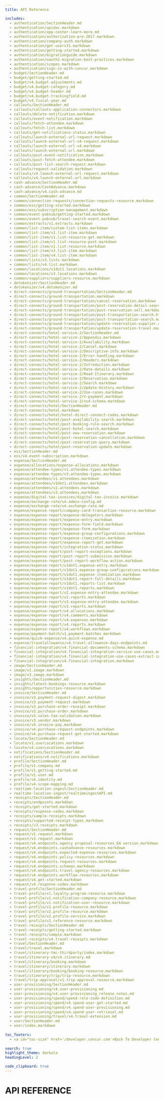 ```yaml
---
title: API Reference

includes:
  - authentication/SectionHeader.md
  - authentication/apidoc.markdown
  - authentication/app-center-learn-more.md
  - authentication/authorization-pre-2017.markdown
  - authentication/company-auth.markdown
  - authentication/get-users31.markdown
  - authentication/getting-started.markdown
  - authentication/migrationguide.markdown
  - authentication/oauth2-migration-best-practices.markdown
  - authentication/scopes.markdown
  - authentication/sign-in-with-concur.markdown
  - budget/SectionHeader.md
  - budget/getting-started.md
  - budget/v4.budget-adjustments.md
  - budget/v4.budget-category.md
  - budget/v4.budget-header.md
  - budget/v4.budget-trackingfield.md
  - budget/v4.fiscal-year.md
  - callouts/SectionHeader.md
  - callouts/callouts-application-connectors.markdown
  - callouts/delete-notification.markdown
  - callouts/event-notification.markdown
  - callouts/fetch-attendee.markdown
  - callouts/fetch-list.markdown
  - callouts/get-notifications-status.markdown
  - callouts/launch-external-url-request.markdown
  - callouts/launch-external-url-v4-request.markdown
  - callouts/launch-external-url-v4.markdown
  - callouts/launch-external-url.markdown
  - callouts/post-event-notification.markdown
  - callouts/post-fetch-attendee.markdown
  - callouts/post-list-search-request.markdown
  - callouts/request-validation.markdown
  - callouts/v4.launch-external-url-request.markdown
  - callouts/v4.launch-external-url.markdown
  - cash-advance/SectionHeader.md
  - cash-advance/CashAdvance.markdown
  - cash-advance/v4.cash-advance.md
  - common/SectionHeader.md
  - common/connection-requests/connection-requests-resource.markdown
  - common/ess/getting-started.markdown
  - common/ess/subscription-management.markdown
  - common/event-pubsub/getting-started.markdown
  - common/event-pubsub/travel-search-event.markdown
  - common/extracts/v1.extracts.markdown
  - common/list-item/custom-list-items.markdown
  - common/list-item/v1.list-item.markdown
  - common/list-item/v1.list-resource-get.markdown
  - common/list-item/v1.list-resource-post.markdown
  - common/list-item/v1.list-resource.markdown
  - common/list-item/v3.list-item.markdown
  - common/list-item/v4.list-item.markdown
  - common/lists/v3.lists.markdown
  - common/lists/v4.list.markdown
  - common/locations/v1dot1.locations.markdown
  - common/locations/v3.locations.markdown
  - common/suppliers/suppliers-resource.markdown
  - detokenizer/SectionHeader.md
  - detokenizer/v4.detokenizer.md
  - direct-connects/ground-transportation/SectionHeader.md
  - direct-connects/ground-transportation.markdown
  - direct-connects/ground-transportation/cancel-reservation.markdown
  - direct-connects/ground-transportation/post-reservation-detail-search.markdown
  - direct-connects/ground-transportation/post-reservation-sell.markdown
  - direct-connects/ground-transportation/post-transportation-search.html.md
  - direct-connects/ground-transportation/post-transportation-search.markdown
  - direct-connects/ground-transportation/update-reservation-supplier.markdown
  - direct-connects/ground-transportation/update-reservation-travel.markdown
  - direct-connects/hotel-service-2/SectionHeader.md
  - direct-connects/hotel-service-2/Appendix.markdown
  - direct-connects/hotel-service-2/Availability.markdown
  - direct-connects/hotel-service-2/Cancel.markdown
  - direct-connects/hotel-service-2/Descriptive-info.markdown
  - direct-connects/hotel-service-2/Error-handling.markdown
  - direct-connects/hotel-service-2/Headers.markdown
  - direct-connects/hotel-service-2/Introduction.markdown
  - direct-connects/hotel-service-2/Rate-details.markdown
  - direct-connects/hotel-service-2/Read-Itinerary.markdown
  - direct-connects/hotel-service-2/Reservation.markdown
  - direct-connects/hotel-service-2/Search.markdown
  - direct-connects/hotel-service-2/Update-History.markdown
  - direct-connects/hotel-service-2/Use-cases.markdown
  - direct-connects/hotel-service-2/V-payment.markdown
  - direct-connects/hotel-service-2/xsd-schema.markdown
  - direct-connects/hotel/SectionHeader.md
  - direct-connects/hotel.markdown
  - direct-connects/hotel/hotel-direct-connect-codes.markdown
  - direct-connects/hotel/post-availability-search.markdown
  - direct-connects/hotel/post-booking-rule-search.markdown
  - direct-connects/hotel/post-hotel-search.markdown
  - direct-connects/hotel/post-new-reservation.markdown
  - direct-connects/hotel/post-reservation-cancellation.markdown
  - direct-connects/hotel/post-reservation-query.markdown
  - direct-connects/hotel/post-reservation-update.markdown
  - ess/SectionHeader.md
  - ess/v4.event-subscription.markdown
  - expense/SectionHeader.md
  - expense/allocations/expense-allocations.markdown
  - expense/attendee-types/v1.attendee-types.markdown
  - expense/attendee-types/v3.attendee-types.markdown
  - expense/attendees/v1.attendees.markdown
  - expense/attendees/v1dot1.attendees.markdown
  - expense/attendees/v2.attendees.markdown
  - expense/attendees/v3.attendees.markdown
  - expense/digital-tax-invoices/digital-tax-invoice.markdown
  - expense/exchange-rate/v4.admin-config.md
  - expense/exchange-rate/v4.exchange-rate.md
  - expense/expense-report/company-card-transaction-resource.markdown
  - expense/expense-report/expense-delegators.markdown
  - expense/expense-report/expense-entry.markdown
  - expense/expense-report/expense-form-field.markdown
  - expense/expense-report/expense-form.markdown
  - expense/expense-report/expense-group-configurations.markdown
  - expense/expense-report/expense-itemization.markdown
  - expense/expense-report/expense-report-get.markdown
  - expense/expense-report/integration-status.markdown
  - expense/expense-report/post-report-exceptions.markdown
  - expense/expense-report/post-report-submission.markdown
  - expense/expense-report/post-report-workflow-action.markdown
  - expense/expense-report/v1dot1.expense-entry.markdown
  - expense/expense-report/v1dot1.expense-group-configurations.markdown
  - expense/expense-report/v1dot1.expense-itemization.markdown
  - expense/expense-report/v1dot1.report-full-details.markdown
  - expense/expense-report/v1dot1.reports-list.markdown
  - expense/expense-report/v1dot1.reports.markdown
  - expense/expense-report/v2.expense-entry-attendee.markdown
  - expense/expense-report/v2.reports.markdown
  - expense/expense-report/v3.expense-entry-attendee.markdown
  - expense/expense-report/v3.reports.markdown
  - expense/expense-report/v4.allocations.markdown
  - expense/expense-report/v4.comments.markdown
  - expense/expense-report/v4.expenses.markdown
  - expense/expense-report/v4.reports.markdown
  - expense/expense-report/v4.workflows.markdown
  - expense/payment-batch/v1.payment-batches.markdown
  - expense/quick-expense/v4.quick-expense.md
  - expense/travelallowance/v4.travel-allowance-days-endpoints.md
  - financial-integration/v4.financial-documents-schema.markdown
  - financial-integration/v4.financial-integration-service-use-cases.markdown
  - financial-integration/v4.financial-integration-use-cases-extract-information.markdown
  - financial-integration/v4.financial-integration.markdown
  - image/SectionHeader.md
  - image/v1.image.markdown
  - image/v3.image.markdown
  - insights/SectionHeader.md
  - insights/latest-bookings-resource.markdown
  - insights/opportunities-resource.markdown
  - invoice/SectionHeader.md
  - invoice/v3.payment-request-digest.markdown
  - invoice/v3.payment-request.markdown
  - invoice/v3.purchase-order-receipt.markdown
  - invoice/v3.purchase-order.markdown
  - invoice/v3.sales-tax-validation.markdown
  - invoice/v3.vendor.markdown
  - invoice/v4.invoice-pay.markdown
  - invoice/v4.purchase-request-endpoints.markdown
  - invoice/v4.purchase-request-get-started.markdown
  - locate/SectionHeader.md
  - locate/v1.userLocations.markdown
  - locate/v4.userLocations.markdown
  - notifications/SectionHeader.md
  - notifications/v4.notifications.markdown
  - profile/SectionHeader.md
  - profile/v1.company.md
  - profile/v1.getting-started.md
  - profile/v1.user.md
  - profile/v4.identity.md
  - profile/v4.scope-mapping.md
  - realtime-location-ingest/SectionHeader.md
  - realtime-location-ingest/realtimeingestAPI.md
  - receipts/SectionHeader.md
  - receipts/endpoints.markdown
  - receipts/get-started.markdown
  - receipts/response-codes.markdown
  - receipts/sample-receipts.markdown
  - receipts/supported-receipt-types.markdown
  - receipts/v3.receipts.markdown
  - request/SectionHeader.md
  - request/v1.request.markdown
  - request/v3.request.markdown
  - request/v4.endpoints.agency proposal-resources_EA version.markdown
  - request/v4.endpoints.cashadvance-resources.markdown
  - request/v4.endpoints.expected-expense-resources.markdown
  - request/v4.endpoints.policy-resources.markdown
  - request/v4.endpoints.request-resources.markdown
  - request/v4.endpoints.schemas.markdown
  - request/v4.endpoints.travel-agency-resources.markdown
  - request/v4.endpoints.workflow-resources.markdown
  - request/v4.get-started.markdown
  - request/v4.response-codes.markdown
  - travel-profile/SectionHeader.md
  - travel-profile/v1.loyalty-program-resource.markdown
  - travel-profile/v1.notification-company-resource.markdown
  - travel-profile/v1.notification-user-resource.markdown
  - travel-profile/v1.profile-resource.markdown
  - travel-profile/v2.profile-resource.markdown
  - travel-profile/v2.profile-service.markdown
  - travel-profile/v2.reference-resource.markdown
  - travel-receipts/SectionHeader.md
  - travel-receipts/getting-started.markdown
  - travel-receipts/sample.markdown
  - travel-receipts/v4.travel-receipts.markdown
  - travel/SectionHeader.md
  - travel/travel.markdown
  - travel/itinerary-tmc-thirdparty/index.markdown
  - travel/itinerary-v4/v4.itinerary.md
  - travel/itinerary/booking.markdown
  - travel/itinerary/itinerary.markdown
  - travel/itinerary/booking/booking-resource.markdown
  - travel/itinerary/trip/trip-resource.markdown
  - travel/trip-approval/v1.trip-approval-resource.markdown
  - user-provisioning/SectionHeader.md
  - user-provisioning/v4.user-provisioning.md
  - user-provisioning/v4.user-provisioning_release_notes.md
  - user-provisioning/spend/spend-role-code-definition.md
  - user-provisioning/spend/v4.spend-user-get-started.md
  - user-provisioning/spend/v4.spend-user-provisioning.md
  - user-provisioning/spend/v4.spend-user-retrieval.md
  - user-provisioning/travel/v4.travel-extension.md
  - user/SectionHeader.md
  - user/index.markdown
  
toc_footers:
  - <a id="toc-size" href='/developer.concur.com'>Back To Developer Center</a>
  
search: true
highlight_theme: darkula
headingLevel: 2

code_clipboard: true
---
```


# API REFERENCE
